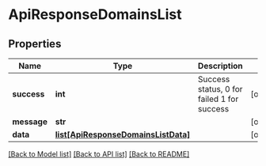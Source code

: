 # ApiResponseDomainsList

## Properties
Name | Type | Description | Notes
------------ | ------------- | ------------- | -------------
**success** | **int** | Success status, 0 for failed 1 for success | [optional] 
**message** | **str** |  | [optional] 
**data** | [**list[ApiResponseDomainsListData]**](ApiResponseDomainsListData.md) |  | [optional] 

[[Back to Model list]](../README.md#documentation-for-models) [[Back to API list]](../README.md#documentation-for-api-endpoints) [[Back to README]](../README.md)


